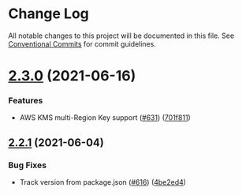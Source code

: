 # Change Log

All notable changes to this project will be documented in this file.
See [Conventional Commits](https://conventionalcommits.org) for commit guidelines.

# [2.3.0](https://github.com/awslabs/aws-encryption-sdk-javascript/compare/v2.2.1...v2.3.0) (2021-06-16)


### Features

* AWS KMS multi-Region Key support ([#631](https://github.com/awslabs/aws-encryption-sdk-javascript/issues/631)) ([701f811](https://github.com/awslabs/aws-encryption-sdk-javascript/commit/701f8113a63780f24b52340f63844e425ba0543b))





## [2.2.1](https://github.com/awslabs/aws-encryption-sdk-javascript/compare/v2.2.0...v2.2.1) (2021-06-04)


### Bug Fixes

* Track version from package.json ([#616](https://github.com/awslabs/aws-encryption-sdk-javascript/issues/616)) ([4be2ed4](https://github.com/awslabs/aws-encryption-sdk-javascript/commit/4be2ed4a71106dc79379ac76fedc12234d8f6834))
